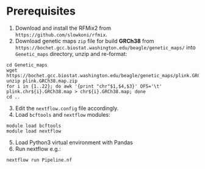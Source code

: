 # Prerequisites

1. Download and install the RFMix2 from `https://github.com/slowkoni/rfmix`.
2.  Download genetic maps `zip` file for build **GRCh38** from `https://bochet.gcc.biostat.washington.edu/beagle/genetic_maps/` into `Genetic_maps` directory, unzip and re-format:
```
cd Genetic_maps
wget https://bochet.gcc.biostat.washington.edu/beagle/genetic_maps/plink.GRCh38.map.zip
unzip plink.GRCh38.map.zip
for i in {1..22}; do awk '{print "chr"$1,$4,$3}' OFS='\t' plink.chr${i}.GRCh38.map > chr${i}.GRCh38.map; done
cd ..
```
3. Edit the `nextflow.config` file accordingly.
4. Load `bcftools` and `nextflow` modules:
```
module load bcftools
module load nextflow
```
5. Load Python3 virtual environment with Pandas
6. Run nextflow e.g.:
  ```
  nextflow run Pipeline.nf
  ```
